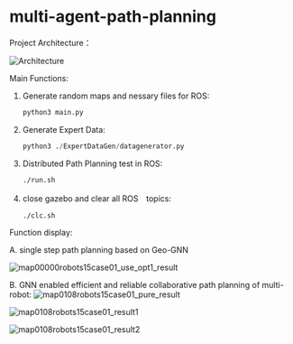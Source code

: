 # multi-agent-path-planning

Project Architecture：

![Architecture](https://github.com/linqq19/multi-agent-path-planning/assets/54255402/e698c6f6-a7fd-4176-a499-9117c22da028)

Main Functions:

1. Generate random maps and nessary files for ROS:
   ~~~ python
   python3 main.py
   ~~~
2. Generate Expert Data:
   ~~~ python
   python3 ./ExpertDataGen/datagenerator.py
   ~~~
3. Distributed Path Planning test  in ROS:
   ~~~ Bash
   ./run.sh
   ~~~
4. close gazebo and clear all ROS　topics:
   ~~~ Bash
   ./clc.sh
   ~~~
Function display:

A. single step path planning based on Geo-GNN

![map00000robots15case01_use_opt1_result](https://github.com/linqq19/multi-agent-path-planning/assets/54255402/eb49fb9c-3244-4ff9-88c0-f0dd6e97951e)


B. GNN enabled efficient and reliable collaborative path planning of multi-robot:
![map0108robots15case01_pure_result](https://github.com/linqq19/multi-agent-path-planning/assets/54255402/f6980c24-8474-4f44-acc6-686ff6816083)

![map0108robots15case01_result1](https://github.com/linqq19/multi-agent-path-planning/assets/54255402/b80363b3-8619-4239-9acb-61733f798a24)


![map0108robots15case01_result2](https://github.com/linqq19/multi-agent-path-planning/assets/54255402/75fceb7a-16a1-4992-907f-62caea2b5645)
